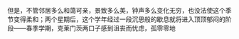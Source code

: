 但是，不管邻居多么和蔼可亲，景致多么美，钟声多么变化无穷，也没法使这个季节变得柔和；两个星期后，这个学年经过一段沉思般的歇息就将进入顶顶郁闷的阶段——春季学期，克莱门茨两口子感到沮丧而忧虑，孤零零地
